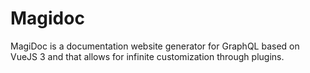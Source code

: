 # Magidoc
MagiDoc is a documentation website generator for GraphQL based on VueJS 3 and that allows for infinite customization through plugins.
